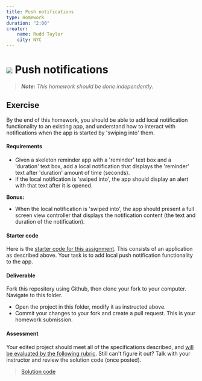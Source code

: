 ```yaml
---
title: Push notifications
type: Homework
duration: "2:00"
creator:
    name: Rudd Taylor
    city: NYC
---
```


# ![](https://ga-dash.s3.amazonaws.com/production/assets/logo-9f88ae6c9c3871690e33280fcf557f33.png) Push notifications

> ***Note:*** _This homework should be done independently._

## Exercise

By the end of this homework, you should be able to add local notification functionality to an existing app, and understand how to interact with notifications when the app is started by 'swiping into' them.

#### Requirements

- Given a skeleton reminder app with a 'reminder' text box and a 'duration' text box, add a local notification that displays the 'reminder' text after 'duration' amount of	 time (seconds).
- If the local notification is 'swiped into', the app should display an alert with that text after it is opened.

**Bonus:**

- When the local notification is 'swiped into', the app should present a full screen view controller that displays the notification content (the text and duration of the notification).

#### Starter code

Here is the [starter code for this assignment](/starter-code). This consists of an application as described above. Your task is to add local push notification functionality to the app.

#### Deliverable

Fork this repository using Github, then clone your fork to your computer. Navigate to this folder. 
- Open the project in this folder, modify it as instructed above.
- Commit your changes to your fork and create a pull request. This is your homework submission.

#### Assessment

Your edited project should meet all of the specifications described, and [will be evaluated by the following rubric](/rubric.md). Still can't figure it out? Talk with your instructor and review the solution code (once posted).

> [Solution code](/solution-code)